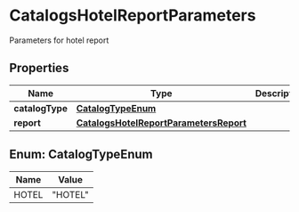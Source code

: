 

# CatalogsHotelReportParameters

Parameters for hotel report

## Properties

| Name | Type | Description | Notes |
|------------ | ------------- | ------------- | -------------|
|**catalogType** | [**CatalogTypeEnum**](#CatalogTypeEnum) |  |  |
|**report** | [**CatalogsHotelReportParametersReport**](CatalogsHotelReportParametersReport.md) |  |  |



## Enum: CatalogTypeEnum

| Name | Value |
|---- | -----|
| HOTEL | &quot;HOTEL&quot; |



